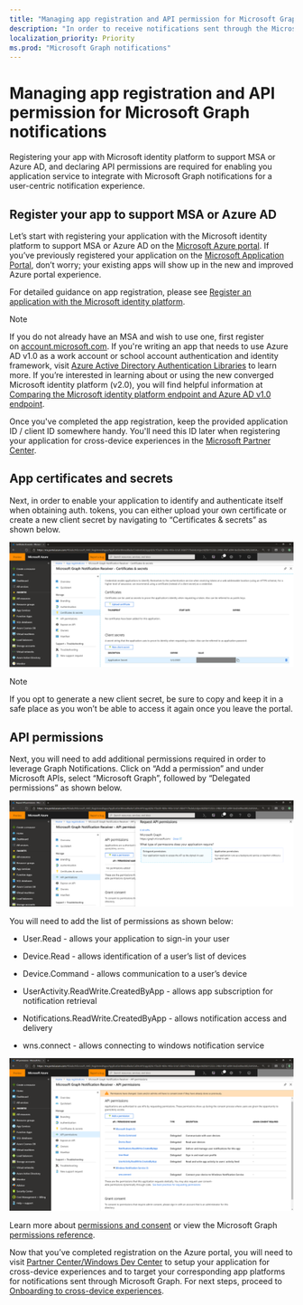 ```yaml
---
title: "Managing app registration and API permission for Microsoft Graph notifications "
description: "In order to receive notifications sent through the Microsoft Graph, follow the steps outlined here to first register your application on the Microsoft Azure portal.  "
localization_priority: Priority
ms.prod: "Microsoft Graph notifications"
---
```


# Managing app registration and API permission for Microsoft Graph notifications

Registering your app with Microsoft identity platform to support MSA or Azure AD, and declaring API permissions are required for enabling you application service to integrate with Microsoft Graph notifications for a user-centric notification experience.

## Register your app to support MSA or Azure AD 

Let’s start with registering your application with the Microsoft identity platform to support MSA or Azure AD on the [Microsoft Azure portal](https://portal.azure.com/#home). If you’ve previously registered your application on the [Microsoft Application Portal](https://apps.dev.microsoft.com/), don’t worry; your existing apps will show up in the new and improved Azure portal experience.

For detailed guidance on app registration, please see [Register an application with the Microsoft identity platform](https://docs.microsoft.com/en-us/graph/auth-register-app-v2). 


> [!NOTE]
> If you do not already have an MSA and wish to use one, first register on [account.microsoft.com](https://account.microsoft.com/account). If you're writing an app that needs to use Azure AD v1.0 as a work account or school account authentication and identity framework, visit [Azure Active Directory Authentication Libraries](https://docs.microsoft.com/azure/active-directory/develop/active-directory-authentication-libraries) to learn more. If you’re interested in learning about or using the new converged Microsoft identity platform (v2.0), you will find helpful information at [Comparing the Microsoft identity platform endpoint and Azure AD v1.0 endpoint](https://docs.microsoft.com/en-us/azure/active-directory/develop/azure-ad-endpoint-comparison).

Once you've completed the app registration, keep the provided application ID / client ID somewhere handy. You'll need this ID later when registering your application for cross-device experiences in the [Microsoft Partner Center](https://partner.microsoft.com/).

## App certificates and secrets

Next, in order to enable your application to identify and authenticate itself when obtaining auth. tokens, you can either upload your own certificate or create a new client secret by navigating to “Certificates & secrets” as shown below.
    
![App certificates and secrets](images/notifications-app-secrets.png)
    
> [!NOTE]
> If you opt to generate a new client secret, be sure to copy and keep it in a safe place as you won’t be able to access it again once you leave the portal.

## API permissions

Next, you will need to add additional permissions required in order to leverage Graph Notifications. Click on “Add a permission” and under Microsoft APIs, select “Microsoft Graph”, followed by “Delegated permissions” as shown below.
    
![Add permissions](images/notifications-api-permissions.png)
    
You will need to add the list of permissions as shown below:

  - User.Read - allows your application to sign-in your user

  - Device.Read - allows identification of a user’s list of devices

  - Device.Command - allows communication to a user’s device

  - UserActivity.ReadWrite.CreatedByApp - allows app subscription for
    notification retrieval

  - Notifications.ReadWrite.CreatedByApp - allows notification access
    and delivery

  - wns.connect - allows connecting to windows notification service

  ![List of allowed delegated permissions](images/notifications-api-permissions-list.png)

Learn more about [permissions and consent](https://docs.microsoft.com/en-us/azure/active-directory/develop/v2-permissions-and-consent) or view the Microsoft Graph [permissions reference](https://docs.microsoft.com/en-us/graph/permissions-reference).


Now that you’ve completed registration on the Azure portal, you will need to visit [Partner Center/Windows Dev Center](https://partner.microsoft.com/) to setup your application for cross-device experiences and to target your corresponding app platforms for notifications sent through Microsoft Graph.  For next steps, proceed to [Onboarding to cross-device experiences](notifications-integration-cross-device-experiences-onboarding.md). 
